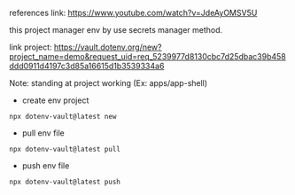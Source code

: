 references link: https://www.youtube.com/watch?v=JdeAyOMSV5U

this project manager env by use secrets manager method.

link project: https://vault.dotenv.org/new?project_name=demo&request_uid=req_5239977d8130cbc7d25dbac39b458ddd0911d4197c3d85a16615d1b3539334a6

Note: standing at project working (Ex: apps/app-shell)

- create env project

```
npx dotenv-vault@latest new
```

- pull env file

```
npx dotenv-vault@latest pull
```

- push env file

```
npx dotenv-vault@latest push
```
